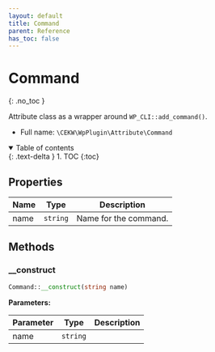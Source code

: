 ```yaml
---
layout: default
title: Command
parent: Reference
has_toc: false
---
```


# Command
{: .no_toc }

Attribute class as a wrapper around `WP_CLI::add_command()`.



* Full name: `\CEKW\WpPlugin\Attribute\Command`


<details open markdown="block">
  <summary>
    Table of contents
  </summary>
  {: .text-delta }
1. TOC
{:toc}
</details>


## Properties

| Name | Type | Description |
|------|------|-------------|
| name | `string` | Name for the command.  |

## Methods
### __construct 




```php
Command::__construct(string name)
```


**Parameters:**

| Parameter | Type | Description |
|-----------|------|-------------|
| name | `string` |  |



